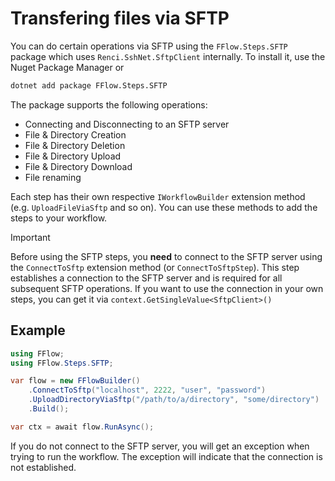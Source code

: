 # Transfering files via SFTP
You can do certain operations via SFTP using the `FFlow.Steps.SFTP` package which uses `Renci.SshNet.SftpClient` internally. To install it, use the Nuget Package Manager or
```bash
dotnet add package FFlow.Steps.SFTP
```

The package supports the following operations:
- Connecting and Disconnecting to an SFTP server
- File & Directory Creation
- File & Directory Deletion
- File & Directory Upload
- File & Directory Download
- File renaming

Each step has their own respective `IWorkflowBuilder` extension method (e.g. `UploadFileViaSftp` and so on). You can use these methods to add the steps to your workflow.

> [!IMPORTANT]
> Before using the SFTP steps, you **need** to connect to the SFTP server using the `ConnectToSftp` extension method (or `ConnectToSftpStep`). This step establishes a connection to the SFTP server and is required for all subsequent SFTP operations. If you want to use the connection in your own steps, you can get it via `context.GetSingleValue<SftpClient>()`

## Example
```csharp
using FFlow;
using FFlow.Steps.SFTP;

var flow = new FFlowBuilder()
    .ConnectToSftp("localhost", 2222, "user", "password")
    .UploadDirectoryViaSftp("/path/to/a/directory", "some/directory")
    .Build();

var ctx = await flow.RunAsync();
```

If you do not connect to the SFTP server, you will get an exception when trying to run the workflow. The exception will indicate that the connection is not established.